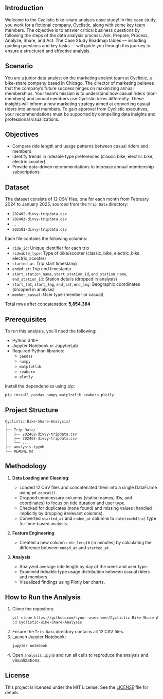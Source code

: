 ## Introduction
Welcome to the Cyclistic bike-share analysis case study! In this case study, you work for a fictional company, Cyclistic, along with some key team members. The objective is to answer critical business questions by following the steps of the data analysis process: Ask, Prepare, Process, Analyze, Share, and Act. The Case Study Roadmap tables — including guiding questions and key tasks — will guide you through this journey to ensure a structured and effective analysis.

## Scenario
You are a junior data analyst on the marketing analyst team at Cyclistic, a bike-share company based in Chicago. The director of marketing believes that the company’s future success hinges on maximizing annual memberships. Your team’s mission is to understand how casual riders (non-members) and annual members use Cyclistic bikes differently. These insights will inform a new marketing strategy aimed at converting casual riders into annual members. To gain approval from Cyclistic executives, your recommendations must be supported by compelling data insights and professional visualizations.

## Objectives
- Compare ride length and usage patterns between casual riders and members.
- Identify trends in rideable type preferences (classic bike, electric bike, electric scooter).
- Provide data-driven recommendations to increase annual membership subscriptions.

## Dataset
The dataset consists of 12 CSV files, one for each month from February 2024 to January 2025, sourced from the `Trip Data` directory:
- `202402-divvy-tripdata.csv`
- `202403-divvy-tripdata.csv`
- ...
- `202501-divvy-tripdata.csv`

Each file contains the following columns:
- `ride_id`: Unique identifier for each trip
- `rideable_type`: Type of bike/scooter (classic_bike, electric_bike, electric_scooter)
- `started_at`: Trip start timestamp
- `ended_at`: Trip end timestamp
- `start_station_name`, `start_station_id`, `end_station_name`, `end_station_id`: Station details (dropped in analysis)
- `start_lat`, `start_lng`, `end_lat`, `end_lng`: Geographic coordinates (dropped in analysis)
- `member_casual`: User type (member or casual)

Total rows after concatenation: **5,854,384**

## Prerequisites
To run this analysis, you'll need the following:
- Python 3.10+
- Jupyter Notebook or JupyterLab
- Required Python libraries:
  - `pandas`
  - `numpy`
  - `matplotlib`
  - `seaborn`
  - `plotly`

Install the dependencies using pip:
```bash
pip install pandas numpy matplotlib seaborn plotly
```

## Project Structure
```
Cyclistic-Bike-Share-Analysis/
│
├── Trip Data/   
│   ├── 202402-divvy-tripdata.csv
│   ├── 202403-divvy-tripdata.csv
│   └── ...
├── analysis.ipynb          
└── README.md               
```

## Methodology
1. **Data Loading and Cleaning**:
   - Loaded 12 CSV files and concatenated them into a single DataFrame using `pd.concat()`.
   - Dropped unnecessary columns (station names, IDs, and coordinates) to focus on ride duration and user type.
   - Checked for duplicates (none found) and missing values (handled implicitly by dropping irrelevant columns).
   - Converted `started_at` and `ended_at` columns to `datetime64[ns]` type for time-based analysis.

2. **Feature Engineering**:
   - Created a new column `ride_length` (in minutes) by calculating the difference between `ended_at` and `started_at`.

3. **Analysis**:
   - Analyzed average ride length by day of the week and user type.
   - Examined rideable type usage distribution between casual riders and members.
   - Visualized findings using Plotly bar charts.


## How to Run the Analysis
1. Clone the repository:
   ```bash
   git clone https://github.com/<your-username>/Cyclistic-Bike-Share-Analysis.git
   cd Cyclistic-Bike-Share-Analysis
   ```
2. Ensure the `Trip Data` directory contains all 12 CSV files.
3. Launch Jupyter Notebook:
   ```bash
   jupyter notebook
   ```
4. Open `analysis.ipynb` and run all cells to reproduce the analysis and visualizations.


## License
This project is licensed under the MIT License. See the [LICENSE](LICENSE) file for details.
